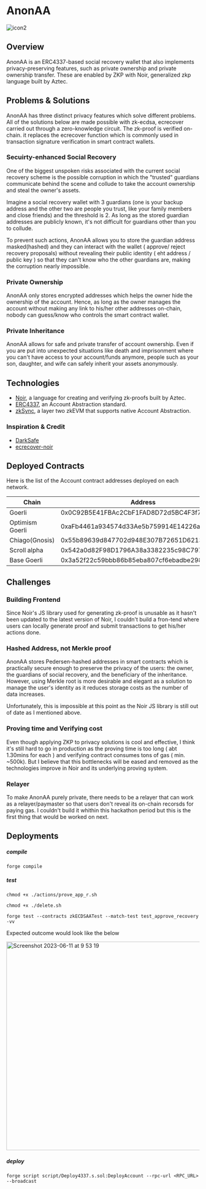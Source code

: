 # AnonAA

![icon2](https://github.com/porco-rosso-j/zk-ecdsAA/assets/88586592/847da28a-f24c-4f98-abf8-bab74f30b788)

## Overview

AnonAA is an ERC4337-based social recovery wallet that also implements privacy-preserving features, such as private ownership and private ownership transfer. These are enabled by ZKP with Noir, generalized zkp language built by Aztec.

## Problems & Solutions

AnonAA has three distinct privacy features which solve different problems. All of the solutions below are made possible with zk-ecdsa, ecrecover carried out through a zero-knowledge circuit. The zk-proof is verified on-chain. it replaces the ecrecover function which is commonly used in transaction signature verification in smart contract wallets.

### Secuirty-enhanced Social Recovery

One of the biggest unspoken risks associated with the current social recovery scheme is the possible corruption in which the "trusted" guardians communicate behind the scene and collude to take the account ownership and steal the owner's assets.

Imagine a social recovery wallet with 3 guardians (one is your backup address and the other two are people you trust, like your family members and close friends) and the threshold is 2. As long as the stored guardian addresses are publicly known, it's not difficult for guardians other than you to collude.

To prevent such actions, AnonAA allows you to store the guardian address masked(hashed) and they can interact with the wallet ( approve/ reject recovery proposals) without revealing their public identity ( eht address / public key ) so that they can't know who the other guardians are, making the corruption nearly impossible.

### Private Ownership

AnonAA only stores encrypted addresses which helps the owner hide the ownership of the account. Hence, as long as the owner manages the account without making any link to his/her other addresses on-chain, nobody can guess/know who controls the smart contract wallet.

### Private Inheritance

AnonAA allows for safe and private transfer of account ownership. Even if you are put into unexpected situations like death and imprisonment where you can't have access to your account/funds anymore, people such as your son, daughter, and wife can safely inherit your assets anonymously.

## Technologies

- [Noir](https://noir-lang.org/), a language for creating and verifying zk-proofs built by Aztec.
- [ERC4337](https://eips.ethereum.org/EIPS/eip-4337), an Account Abstraction standard.
- [zkSync](https://zksync.io/), a layer two zkEVM that supports native Account Abstraction.

### Inspiration & Credit

- [DarkSafe](https://github.com/colinnielsen/dark-safe)
- [ecrecover-noir](https://github.com/colinnielsen/ecrecover-noir)

## Deployed Contracts

Here is the list of the Account contract addresses deployed on each network.

| Chain           | Address                                    |
| --------------- | ------------------------------------------ |
| Goerli          | 0x0C92B5E41FBAc2CbF1FAD8D72d5BC4F3f73dA104 |
| Optimism Goerli | 0xaFb4461a934574d33Ae5b759914E14226a3d168e |
| Chiago(Gnosis)  | 0x55b89639d847702d948E307B72651D6213efDb7A |
| Scroll alpha    | 0x542a0d82F98D1796A38a3382235c98C797eaC4F5 |
| Base Goerli     | 0x3a52f22c59bbb86b85eba807cf6ebadbe298d9a3 |

## Challenges

### Building Frontend

Since Noir's JS library used for generating zk-proof is unusable as it hasn't been updated to the latest version of Noir, I couldn't build a fron-tend where users can locally generate proof and submit transactions to get his/her actions done.

### Hashed Address, not Merkle proof

AnonAA stores Pedersen-hashed addresses in smart contracts which is practically secure enough to preserve the privacy of the users: the owner, the guardians of social recovery, and the beneficiary of the inheritance. However, using Merkle root is more desirable and elegant as a solution to manage the user's identity as it reduces storage costs as the number of data increases.

Unfortunately, this is impossible at this point as the Noir JS library is still out of date as I mentioned above.

### Proving time and Verifying cost

Even though applying ZKP to privacy solutions is cool and effective, I think it's still hard to go in production as the proving time is too long ( abt 1.30mins for each ) and verifying contract consumes tons of gas ( min. ~500k). But I believe that this bottlenecks will be eased and removed as the technologies improve in Noir and its underlying proving system.

### Relayer

To make AnonAA purely private, there needs to be a relayer that can work as a relayer/paymaster so that users don't reveal its on-chain recorsds for paying gas. I couldn't build it whithin this hackathon period but this is the first thing that would be worked on next.

## Deployments

##### compile

```shell
forge compile
```

##### test

```shell
chmod +x ./actions/prove_app_r.sh
```

```shell
chmod +x ./delete.sh
```

```shell
forge test --contracts zkECDSAATest --match-test test_approve_recovery -vv
```

Expected outcome would look like the below

<img width="544" alt="Screenshot 2023-06-11 at 9 53 19" src="https://github.com/porco-rosso-j/zk-ecdsAA/assets/88586592/5973d6bb-2d9b-415c-b14a-95d322689f21">

##### deploy

```shell
forge script script/Deploy4337.s.sol:DeployAccount --rpc-url <RPC_URL> --broadcast
```
